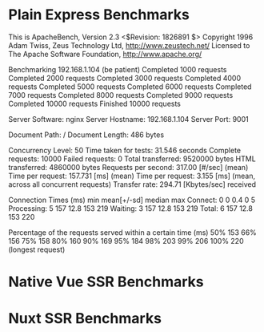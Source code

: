 # Plain Express Benchmarks
This is ApacheBench, Version 2.3 <$Revision: 1826891 $>
Copyright 1996 Adam Twiss, Zeus Technology Ltd, http://www.zeustech.net/
Licensed to The Apache Software Foundation, http://www.apache.org/

Benchmarking 192.168.1.104 (be patient)
Completed 1000 requests
Completed 2000 requests
Completed 3000 requests
Completed 4000 requests
Completed 5000 requests
Completed 6000 requests
Completed 7000 requests
Completed 8000 requests
Completed 9000 requests
Completed 10000 requests
Finished 10000 requests


Server Software:        nginx
Server Hostname:        192.168.1.104
Server Port:            9001

Document Path:          /
Document Length:        486 bytes

Concurrency Level:      50
Time taken for tests:   31.546 seconds
Complete requests:      10000
Failed requests:        0
Total transferred:      9520000 bytes
HTML transferred:       4860000 bytes
Requests per second:    317.00 [#/sec] (mean)
Time per request:       157.731 [ms] (mean)
Time per request:       3.155 [ms] (mean, across all concurrent requests)
Transfer rate:          294.71 [Kbytes/sec] received

Connection Times (ms)
              min  mean[+/-sd] median   max
Connect:        0    0   0.4      0       5
Processing:     5  157  12.8    153     219
Waiting:        3  157  12.8    153     219
Total:          6  157  12.8    153     220

Percentage of the requests served within a certain time (ms)
  50%    153
  66%    156
  75%    158
  80%    160
  90%    169
  95%    184
  98%    203
  99%    206
 100%    220 (longest request)

# Native Vue SSR Benchmarks


# Nuxt SSR Benchmarks

